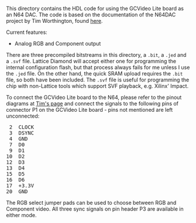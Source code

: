 This directory contains the HDL code for using the GCVideo Lite board
as an N64 DAC. The code is based on the documentation of the N64DAC
project by Tim Worthington, found [here](http://members.optusnet.com.au/eviltim/n64rgb/n64rgb.html).

Current features:
* Analog RGB and Component output

There are three precompiled bitstreams in this directory, a `.bit`, a
`.jed` and a `.svf` file. Lattice Diamond will accept either one for programming
the internal configuration flash, but that process always fails for me
unless I use the `.jed` file. On the other hand, the quick SRAM upload
requires the `.bit` file, so both have been included. The `.svf` file
is useful for programming the chip with non-Lattice tools which
support SVF playback, e.g. Xilinx' Impact.

To connect the GCVideo Lite board to the N64, please refer to the
pinout diagrams at [Tim's page](http://members.optusnet.com.au/eviltim/n64rgb/n64rgb.html)
and connect the signals to the following pins of connector P1 on the
GCVideo Lite board - pins not mentioned are left unconnected:

<pre> 2  CLOCK
 3  DSYNC
 4  GND
 7  D0
 9  D1
10  D2
12  D3
13  D4
15  D5
16  D6
17  +3.3V
20  GND</pre>

The RGB select jumper pads can be used to choose between RGB and
Component video. All three sync signals on pin header P3 are available
in either mode.
